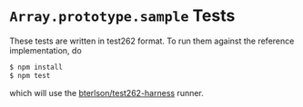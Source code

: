 # `Array.prototype.sample` Tests

These tests are written in test262 format. To run them against the reference implementation, do

```bash
$ npm install
$ npm test
```

which will use the [bterlson/test262-harness](https://github.com/bterlson/test262-harness) runner.
